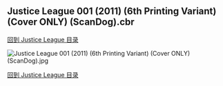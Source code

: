 ## Justice League 001 (2011) (6th Printing Variant) (Cover ONLY) (ScanDog).cbr


[回到 Justice League 目录](https://github.com/alicewish/markdown/blob/master/series/Justice-League.md)


![Justice League 001 (2011) (6th Printing Variant) (Cover ONLY) (ScanDog).jpg](https://wx1.sinaimg.cn/large/6a9fdecagy1fq33ga2vjuj20zk1ir7vn.jpg)

[回到 Justice League 目录](https://github.com/alicewish/markdown/blob/master/series/Justice-League.md)


